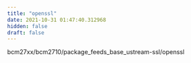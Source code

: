 ```yaml
---
title: "openssl"
date: 2021-10-31 01:47:40.312968
hidden: false
draft: false
---
```


bcm27xx/bcm2710/package_feeds_base_ustream-ssl/openssl

